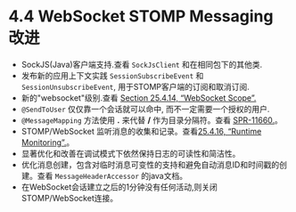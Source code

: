 4.4 WebSocket STOMP Messaging  改进
========

* SockJS(Java)客户端支持.查看 `SockJsClient` 和在相同包下的其他类.
* 发布新的应用上下文实践 `SessionSubscribeEvent` 和
 `SessionUnsubscribeEvent`, 用于STOMP客户端的订阅和取消订阅.
* 新的"websocket"级别.查看 [Section 25.4.14, “WebSocket Scope”.](http://docs.spring.io/spring/docs/current/spring-framework-reference/htmlsingle/#websocket-stomp-websocket-scope)
* `@SendToUser` 仅仅靠一个会话就可以命中, 而不一定需要一个授权的用户.
* `@MessageMapping` 方法使用 **.** 来代替 **/** 作为目录分隔符。查看 [SPR-11660.](https://jira.spring.io/browse/SPR-11660)。
* STOMP/WebSocket 监听消息的收集和记录。查看[25.4.16, “Runtime Monitoring”.](http://docs.spring.io/spring/docs/current/spring-framework-reference/htmlsingle/#websocket-stomp-stats)。
* 显著优化和改善在调试模式下依然保持日志的可读性和简洁性。
* 优化消息创建，包含对临时消息可变性的支持和避免自动消息ID和时间戳的创建。查看 `MessageHeaderAccessor` 的java文档。
* 在WebSocket会话建立之后的1分钟没有任何活动,则关闭STOMP/WebSocket连接。
